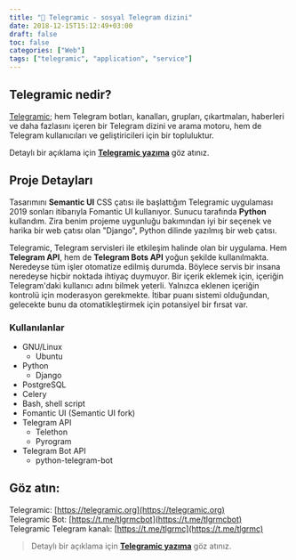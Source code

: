 ```yaml
---
title: "🌟 Telegramic - sosyal Telegram dizini"
date: 2018-12-15T15:12:49+03:00
draft: false
toc: false
categories: ["Web"]
tags: ["telegramic", "application", "service"]
---
```


## Telegramic nedir?
[Telegramic](https://telegramic.org); hem Telegram botları, kanalları, grupları, çıkartmaları, haberleri ve daha fazlasını içeren bir Telegram dizini ve arama motoru, hem de Telegram kullanıcıları ve geliştiricileri için bir topluluktur.

Detaylı bir açıklama için [**Telegramic yazıma**](/tr/notes/telegramic) göz atınız.

## Proje Detayları
Tasarımını **Semantic UI** CSS çatısı ile başlattığım Telegramic uygulaması 2019 sonları itibarıyla Fomantic UI kullanıyor. Sunucu tarafında **Python** kullandım. Zira benim projeme uygunluğu bakımından iyi bir seçenek ve harika bir web çatısı olan "Django", Python dilinde yazılmış bir web çatısı. 

Telegramic, Telegram servisleri ile etkileşim halinde olan bir uygulama. Hem **Telegram API**, hem de **Telegram Bots API** yoğun şekilde kullanılmakta. Neredeyse tüm işler otomatize edilmiş durumda. Böylece servis bir insana neredeyse hiçbir noktada ihtiyaç duymuyor. Bir içerik eklemek için, içeriğin Telegram'daki kullanıcı adını bilmek yeterli. Yalnızca eklenen içeriğin kontrolü için moderasyon gerekmekte. İtibar puanı sistemi olduğundan, gelecekte bunu da otomatikleştirmek için potansiyel bir fırsat var.

### Kullanılanlar
* GNU/Linux
    * Ubuntu
* Python
    * Django
* PostgreSQL
* Celery
* Bash, shell script
* Fomantic UI (Semantic UI fork)
* Telegram API
    * Telethon
    * Pyrogram
* Telegram Bot API
    * python-telegram-bot

## Göz atın:
Telegramic: [https://telegramic.org](https://telegramic.org)  
Telegramic Bot: [https://t.me/tlgrmcbot](https://t.me/tlgrmcbot)  
Telegramic Telegram kanalı: [https://t.me/tlgrmc](https://t.me/tlgrmc)

> Detaylı bir açıklama için [**Telegramic yazıma**](/tr/notes/telegramic) göz atınız.
